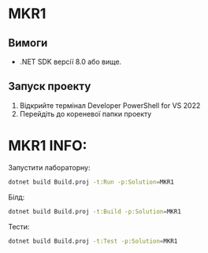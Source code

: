 # MKR1
## Вимоги

- .NET SDK версії 8.0 або вище.

## Запуск проекту

1. Відкрийте термінал Developer PowerShell for VS 2022
2. Перейдіть до кореневої папки проекту

# MKR1 INFO:
Запустити лабораторну:
```bash
dotnet build Build.proj -t:Run -p:Solution=MKR1
```
Білд:
```bash
dotnet build Build.proj -t:Build -p:Solution=MKR1
```
Тести:
```bash
dotnet build Build.proj -t:Test -p:Solution=MKR1
```
